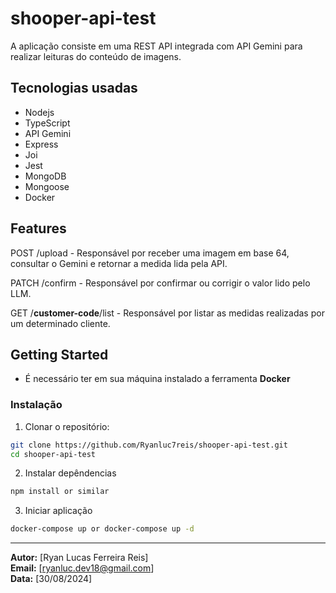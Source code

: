 # shooper-api-test

A aplicação consiste em uma REST API integrada com API Gemini para realizar leituras do conteúdo de imagens.

## Tecnologias usadas

- Nodejs
- TypeScript
- API Gemini 
- Express
- Joi
- Jest
- MongoDB
- Mongoose
- Docker

## Features

POST /upload - Responsável por receber uma imagem em base 64, consultar o Gemini e retornar a
medida lida pela API.

PATCH /confirm - Responsável por confirmar ou corrigir o valor lido pelo LLM.

GET /**customer-code**/list - Responsável por listar as medidas realizadas por um determinado cliente.

## Getting Started

- É necessário ter em sua máquina instalado a ferramenta **Docker**

### Instalação

1. Clonar o repositório:

```bash
git clone https://github.com/Ryanluc7reis/shooper-api-test.git
cd shooper-api-test
```

2. Instalar depêndencias

```bash
npm install or similar
```

3. Iniciar aplicação

```bash
docker-compose up or docker-compose up -d
```

---

**Autor:** [Ryan Lucas Ferreira Reis]  
**Email:** [ryanluc.dev18@gmail.com]  
**Data:** [30/08/2024]

